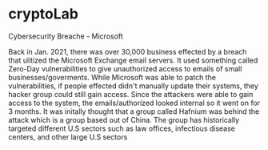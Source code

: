 # cryptoLab

Cybersecurity Breache - Microsoft 

Back in Jan. 2021, there was over 30,000 business effected by a breach that ulitized the Microsoft Exchange email servers. It used something called Zero-Day vulnerabilities to give unauthorized access to emails of small businesses/goverments. While Microsoft was able to patch the vulnerabilities, if people effected didn't manually update their systems, they hacker group could still gain access. Since the attackers were able to gain access to the system, the emails/authorized looked internal so it went on for 3 months. It was initally thought that a group called Hafnium was behind the attack which is a group based out of China. The group has historically targeted different U.S sectors such as law offices, infectious disease centers, and other large U.S sectors
